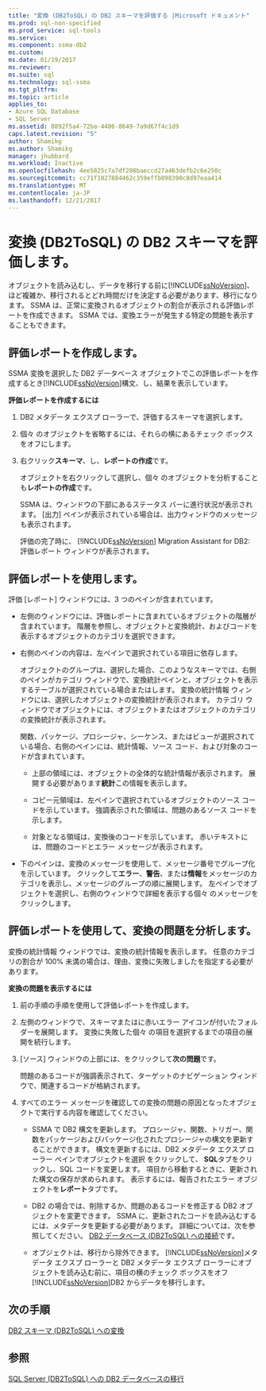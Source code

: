 ```yaml
---
title: "変換 (DB2ToSQL) の DB2 スキーマを評価する |Microsoft ドキュメント"
ms.prod: sql-non-specified
ms.prod_service: sql-tools
ms.service: 
ms.component: ssma-db2
ms.custom: 
ms.date: 01/19/2017
ms.reviewer: 
ms.suite: sql
ms.technology: sql-ssma
ms.tgt_pltfrm: 
ms.topic: article
applies_to:
- Azure SQL Database
- SQL Server
ms.assetid: 8892f5a4-72ba-4406-8649-7a9d67f4c1d9
caps.latest.revision: "5"
author: Shamikg
ms.author: Shamikg
manager: jhubbard
ms.workload: Inactive
ms.openlocfilehash: 4ee5825c7a7df208baeccd27a463defb2c6e250c
ms.sourcegitcommit: cc71f1027884462c359effb898390c8d97eaa414
ms.translationtype: MT
ms.contentlocale: ja-JP
ms.lasthandoff: 12/21/2017
---
```

# <a name="assessing-db2-schemas-for-conversion-db2tosql"></a>変換 (DB2ToSQL) の DB2 スキーマを評価します。
オブジェクトを読み込むし、データを移行する前に[!INCLUDE[ssNoVersion](../../includes/ssnoversion_md.md)]、ほど複雑か、移行されるとどれ時間だけを決定する必要があります、移行になります。 SSMA は、正常に変換されるオブジェクトの割合が表示される評価レポートを作成できます。 SSMA では、変換エラーが発生する特定の問題を表示することもできます。  
  
## <a name="creating-assessment-reports"></a>評価レポートを作成します。  
SSMA 変換を選択した DB2 データベース オブジェクトでこの評価レポートを作成するとき[!INCLUDE[ssNoVersion](../../includes/ssnoversion_md.md)]構文、し、結果を表示しています。  
  
**評価レポートを作成するには**  
  
1.  DB2 メタデータ エクスプ ローラーで、評価するスキーマを選択します。  
  
2.  個々 のオブジェクトを省略するには、それらの横にあるチェック ボックスをオフにします。  
  
3.  右クリック**スキーマ**、し、**レポートの作成**です。  
  
    オブジェクトを右クリックして選択し、個々 のオブジェクトを分析することも**レポートの作成**です。  
  
    SSMA は、ウィンドウの下部にあるステータス バーに進行状況が表示されます。 [出力] ペインが表示されている場合は、出力ウィンドウのメッセージも表示されます。  
  
    評価の完了時に、 [!INCLUDE[ssNoVersion](../../includes/ssnoversion_md.md)] Migration Assistant for DB2: 評価レポート ウィンドウが表示されます。  
  
## <a name="using-assessment-reports"></a>評価レポートを使用します。  
評価 [レポート] ウィンドウには、3 つのペインが含まれています。  
  
-   左側のウィンドウには、評価レポートに含まれているオブジェクトの階層が含まれています。 階層を参照し、オブジェクトと変換統計、およびコードを表示するオブジェクトのカテゴリを選択できます。  
  
-   右側のペインの内容は、左ペインで選択されている項目に依存します。  
  
    オブジェクトのグループは、選択した場合、このようなスキーマでは、右側のペインがカテゴリ ウィンドウで、変換統計ペインと、オブジェクトを表示するテーブルが選択されている場合またはします。 変換の統計情報 ウィンドウには、選択したオブジェクトの変換統計が表示されます。 カテゴリ ウィンドウでオブジェクトには、オブジェクトまたはオブジェクトのカテゴリの変換統計が表示されます。  
  
    関数、パッケージ、プロシージャ、シーケンス、またはビューが選択されている場合、右側のペインには、統計情報、ソース コード、および対象のコードが含まれています。  
  
    -   上部の領域には、オブジェクトの全体的な統計情報が表示されます。 展開する必要があります**統計**この情報を表示します。  
  
    -   コピー元領域は、左ペインで選択されているオブジェクトのソース コードを示しています。 強調表示された領域は、問題のあるソース コードを示します。  
  
    -   対象となる領域は、変換後のコードを示しています。 赤いテキストには、問題のコードとエラー メッセージが表示されます。  
  
-   下のペインは、変換のメッセージを使用して、メッセージ番号でグループ化を示しています。 クリックして**エラー**、**警告**、または**情報**をメッセージのカテゴリを表示し、メッセージのグループの順に展開します。 左ペインでオブジェクトを選択し、右側のウィンドウで詳細を表示する個々 のメッセージをクリックします。  
  
## <a name="analyzing-conversion-problems-by-using-the-assessment-report"></a>評価レポートを使用して、変換の問題を分析します。  
変換の統計情報 ウィンドウでは、変換の統計情報を表示します。 任意のカテゴリの割合が 100% 未満の場合は、理由、変換に失敗しましたを指定する必要があります。  
  
**変換の問題を表示するには**  
  
1.  前の手順の手順を使用して評価レポートを作成します。  
  
2.  左側のウィンドウで、スキーマまたはに赤いエラー アイコンが付いたフォルダーを展開します。 変換に失敗した個々 の項目を選択するまでの項目の展開を続行します。  
  
3.  [ソース] ウィンドウの上部には、をクリックして**次の問題**です。  
  
    問題のあるコードが強調表示されて、ターゲットのナビゲーション ウィンドウで、関連するコードが格納されます。  
  
4.  すべてのエラー メッセージを確認しての変換の問題の原因となったオブジェクトで実行する内容を確認してください。  
  
    -   SSMA で DB2 構文を更新します。 プロシージャ、関数、トリガー、関数をパッケージおよびパッケージ化されたプロシージャの構文を更新することができます。 構文を更新するには、DB2 メタデータ エクスプ ローラー ペインでオブジェクトを選択 をクリックして、 **SQL**タブをクリックし、SQL コードを変更します。 項目から移動するときに、更新された構文の保存が求められます。 表示するには、報告されたエラー オブジェクトを**レポート**タブです。  
  
    -   DB2 の場合では、削除するか、問題のあるコードを修正する DB2 オブジェクトを変更できます。 SSMA に、更新されたコードを読み込むするには、メタデータを更新する必要があります。 詳細については、次を参照してください。 [DB2 データベース &#40;DB2ToSQL&#41; への接続](../../ssma/db2/connecting-to-db2-database-db2tosql.md)です。  
  
    -   オブジェクトは、移行から除外できます。 [!INCLUDE[ssNoVersion](../../includes/ssnoversion_md.md)]メタデータ エクスプ ローラーと DB2 メタデータ エクスプ ローラーにオブジェクトを読み込む前に、項目の横のチェック ボックスをオフ[!INCLUDE[ssNoVersion](../../includes/ssnoversion_md.md)]DB2 からデータを移行します。  
  
## <a name="next-step"></a>次の手順  
[DB2 スキーマ &#40;DB2ToSQL&#41; への変換](../../ssma/db2/converting-db2-schemas-db2tosql.md)  
  
## <a name="see-also"></a>参照  
[SQL Server &#40;DB2ToSQL&#41; への DB2 データベースの移行](../../ssma/db2/migrating-db2-databases-to-sql-server-db2tosql.md)  
  
